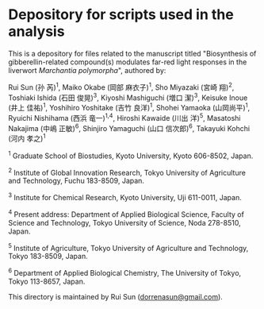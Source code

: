 # Depository for scripts used in the analysis

This is a depository for files related to the manuscript titled "Biosynthesis of gibberellin-related compound(s) modulates far-red light responses in the liverwort *Marchantia polymorpha*", authored by:

Rui Sun (孙 芮)<sup>1</sup>, Maiko Okabe (岡部 麻衣子)<sup>1</sup>, Sho Miyazaki (宮崎 翔)<sup>2</sup>, Toshiaki Ishida (石田 俊晃)<sup>3</sup>, Kiyoshi Mashiguchi (増口 潔)<sup>3</sup>, Keisuke Inoue (井上 佳祐)<sup>1</sup>, Yoshihiro Yoshitake (吉竹 良洋)<sup>1</sup>, Shohei Yamaoka (山岡尚平)<sup>1</sup>, Ryuichi Nishihama (西浜 竜一)<sup>1,4</sup>, Hiroshi Kawaide (川出 洋)<sup>5</sup>, Masatoshi Nakajima (中嶋 正敏)<sup>6</sup>, Shinjiro Yamaguchi (山口 信次郎)<sup>6</sup>, Takayuki Kohchi (河内 孝之)<sup>1</sup>

<sup>1</sup> Graduate School of Biostudies, Kyoto University, Kyoto 606-8502, Japan.

<sup>2</sup> Institute of Global Innovation Research, Tokyo University of Agriculture and Technology, Fuchu 183-8509, Japan.

<sup>3</sup> Institute for Chemical Research, Kyoto University, Uji 611-0011, Japan.

<sup>4</sup> Present address: Department of Applied Biological Science, Faculty of Science and Technology, Tokyo University of Science, Noda 278-8510, Japan.

<sup>5</sup> Institute of Agriculture, Tokyo University of Agriculture and Technology, Tokyo 183-8509, Japan.

<sup>6</sup> Department of Applied Biological Chemistry, The University of Tokyo, Tokyo 113-8657, Japan.

This directory is maintained by Rui Sun (dorrenasun@gmail.com).
